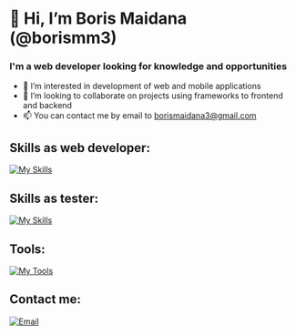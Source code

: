 # 👋 Hi, I’m Boris Maidana (@borismm3)
### I'm a web developer looking for knowledge and opportunities
- 👀 I’m interested in development of web and mobile applications
- 💞️ I’m looking to collaborate on projects using frameworks to frontend and backend
- 📫 You can contact me by email to borismaidana3@gmail.com

## Skills as web developer:
[![My Skills](https://skillicons.dev/icons?i=js,html,css,angular,react,spring,androidstudio,java,cs,py)](https://skillicons.dev)

## Skills as tester:
[![My Skills](https://skillicons.dev/icons?i=selenium,jenkins,postman,gherkin)](https://skillicons.dev)

## Tools:
[![My Tools](https://skillicons.dev/icons?i=vscode,visualstudio,idea)](https://skillicons.dev)

## Contact me:
[![Email](https://img.shields.io/badge/borismaidana3@gmail.com-my_personal_email-D14836?style=for-the-badge&logo=gmail&logoColor=white&labelColor=101010)](mailto:borismaidana3@gmail.com)





<!---
borismm3/borismm3 is a ✨ special ✨ repository because its `README.md` (this file) appears on your GitHub profile.
You can click the Preview link to take a look at your changes.
--->
